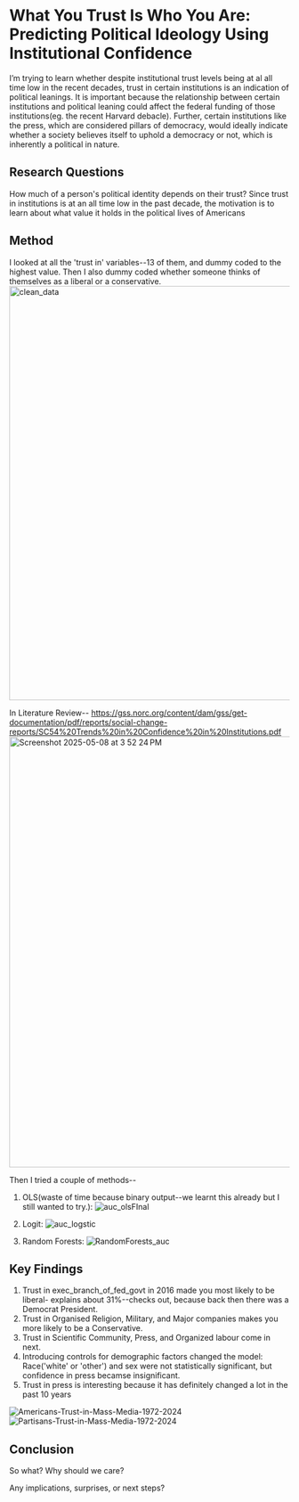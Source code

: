 # What You Trust Is Who You Are: Predicting Political Ideology Using Institutional Confidence


I’m trying to learn whether despite institutional trust levels being at al all time low in the
recent decades, trust in certain institutions is an indication of political leanings.
It is important because the relationship between certain institutions and political leaning
could affect the federal funding of those institutions(eg. the recent Harvard debacle).
Further, certain institutions like the press, which are considered pillars of democracy,
would ideally indicate whether a society believes itself to uphold a democracy or not,
which is inherently a political in nature.





## Research Questions

How much of a person's political identity depends on their trust?
Since trust in institutions is at an all time low in the past decade, the motivation is to learn about what value it holds in the political lives of Americans 



## Method 

I looked at all the 'trust in' variables--13 of them, and dummy coded to the highest value. Then I also dummy coded whether someone thinks of themselves as a liberal or a conservative.
<img width="744" alt="clean_data" src="https://github.com/user-attachments/assets/81673dbc-0eda-401e-9cb0-00ac20d5fb63" />

In Literature Review--
https://gss.norc.org/content/dam/gss/get-documentation/pdf/reports/social-change-reports/SC54%20Trends%20in%20Confidence%20in%20Institutions.pdf
<img width="774" alt="Screenshot 2025-05-08 at 3 52 24 PM" src="https://github.com/user-attachments/assets/231e614e-81ea-44bc-b8f5-6a4455c3961c" />


Then I tried a couple of methods--

1. OLS(waste of time because binary output--we learnt this already but I still wanted to try.):
![auc_olsFInal](https://github.com/user-attachments/assets/823bb3d0-4e72-4c63-8bae-b332959d7b47)

2. Logit:
![auc_logstic](https://github.com/user-attachments/assets/1e0f1127-184f-430a-9f4e-b326a4d52b8f)


3. Random Forests:
![RandomForests_auc](https://github.com/user-attachments/assets/ba03fd9e-e5c9-497b-86c1-b31739e28419)


## Key Findings 

1. Trust in exec_branch_of_fed_govt in 2016 made you most likely to be liberal- explains about 31%--checks out, because back then there was a Democrat President. 
2. Trust in Organised Religion, Military, and Major companies makes you more likely to be a Conservative.
3. Trust in Scientific Community, Press, and Organized labour come in next.
4. Introducing controls for demographic factors changed the model: Race('white' or 'other') and sex were not statistically significant, but confidence in press becamse insignificant. 
5. Trust in press is interesting because it has definitely changed a lot in the past 10 years

![Americans-Trust-in-Mass-Media-1972-2024](https://github.com/user-attachments/assets/45f29efe-7a7f-46fa-b6de-06237aa15bd2)
![Partisans-Trust-in-Mass-Media-1972-2024](https://github.com/user-attachments/assets/f6f5e5f2-9192-4356-ac74-f0a34a892b70)

## Conclusion 


So what? Why should we care?

Any implications, surprises, or next steps?

